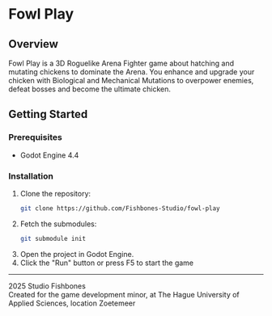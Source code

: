 ﻿# Fowl Play
## Overview
Fowl Play is a 3D Roguelike Arena Fighter game about hatching and mutating chickens to dominate the Arena. You enhance and upgrade your chicken with Biological and Mechanical Mutations to overpower enemies, defeat bosses and become the ultimate chicken.

## Getting Started
### Prerequisites
- Godot Engine 4.4

### Installation
1. Clone the repository:
    ```bash
    git clone https://github.com/Fishbones-Studio/fowl-play
    ```
2. Fetch the submodules:
     ```bash
     git submodule init
     ```
4. Open the project in Godot Engine.
5. Click the "Run" button or press F5 to start the game

<hr/> 2025 Studio Fishbones
<br/> Created for the game development minor, at The Hague University of Applied Sciences, location Zoetemeer
